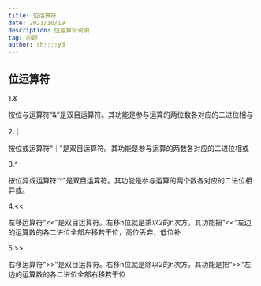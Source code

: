 ```yaml
---
title: 位运算符
date: 2021/10/19
description: 位运算符说明
tag: 问题
author: sh;;;;yd
---
```


## 位运算符
1.&

   按位与运算符“&”是双目运算符。其功能是参与运算的两位数各对应的二进位相与

2.｜

   按位或运算符“｜”是双目运算符。其功能是参与运算的两数各对应的二进位相或

3.^

   按位异或运算符“^”是双目运算符。其功能是参与运算的两个数各对应的二进位相异或。

4.<<

   左移运算符“<<”是双目运算符。左移n位就是乘以2的n次方。其功能把“<<”左边的运算数的各二进位全部左移若干位，高位丢弃，低位补

5.\>>

   右移运算符“>>”是双目运算符。右移n位就是除以2的n次方。其功能是把“>>”左边的运算数的各二进位全部右移若干位
